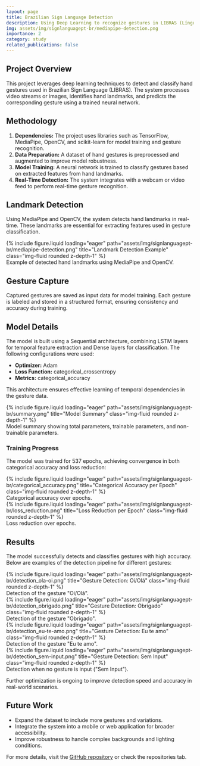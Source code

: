 ```yaml
---
layout: page
title: Brazilian Sign Language Detection
description: Using Deep Learning to recognize gestures in LIBRAS (Língua Brasileira de Sinais).
img: assets/img/signlanguagept-br/mediapipe-detection.png
importance: 2
category: study
related_publications: false
---
```


<section id="overview">
    <h2>Project Overview</h2>
    <p>This project leverages deep learning techniques to detect and classify hand gestures used in Brazilian Sign Language (LIBRAS). The system processes video streams or images, identifies hand landmarks, and predicts the corresponding gesture using a trained neural network.</p>
</section>

<section id="methodology">
    <h2>Methodology</h2>
    <ol>
        <li><strong>Dependencies:</strong> The project uses libraries such as TensorFlow, MediaPipe, OpenCV, and scikit-learn for model training and gesture recognition.</li>
        <li><strong>Data Preparation:</strong> A dataset of hand gestures is preprocessed and augmented to improve model robustness.</li>
        <li><strong>Model Training:</strong> A neural network is trained to classify gestures based on extracted features from hand landmarks.</li>
        <li><strong>Real-Time Detection:</strong> The system integrates with a webcam or video feed to perform real-time gesture recognition.</li>
    </ol>
</section>

<section id="landmark-detection">
    <h2>Landmark Detection</h2>
    <p>Using MediaPipe and OpenCV, the system detects hand landmarks in real-time. These landmarks are essential for extracting features used in gesture classification.</p>
    <div class="row">
        <div class="col-sm mt-3 mt-md-0">
        {% include figure.liquid loading="eager" path="assets/img/signlanguagept-br/mediapipe-detection.png" title="Landmark Detection Example" class="img-fluid rounded z-depth-1" %}
        </div>
    </div>
    <div class="caption">Example of detected hand landmarks using MediaPipe and OpenCV.</div>
</section>

<section id="gesture-capture">
    <h2>Gesture Capture</h2>
    <p>Captured gestures are saved as input data for model training. Each gesture is labeled and stored in a structured format, ensuring consistency and accuracy during training.</p>
</section>

<section id="model-details">
    <h2>Model Details</h2>
    <p>The model is built using a Sequential architecture, combining LSTM layers for temporal feature extraction and Dense layers for classification. The following configurations were used:</p>
    <ul>
        <li><strong>Optimizer:</strong> Adam</li>
        <li><strong>Loss Function:</strong> categorical_crossentropy</li>
        <li><strong>Metrics:</strong> categorical_accuracy</li>
    </ul>
    <p>This architecture ensures effective learning of temporal dependencies in the gesture data.</p>
    <div class="row">
        <div class="col-sm mt-6 mt-md-0">
        {% include figure.liquid loading="eager" path="assets/img/signlanguagept-br/summary.png" title="Model Summary" class="img-fluid rounded z-depth-1" %}
        </div>
    </div>
    <div class="caption">Model summary showing total parameters, trainable parameters, and non-trainable parameters.</div>
    <h3>Training Progress</h3>
    <p>The model was trained for 537 epochs, achieving convergence in both categorical accuracy and loss reduction:</p>
    <div class="row">
        <div class="col-sm mt-3 mt-md-0">
        {% include figure.liquid loading="eager" path="assets/img/signlanguagept-br/categorical_accuracy.png" title="Categorical Accuracy per Epoch" class="img-fluid rounded z-depth-1" %}
        <div class="caption">Categorical accuracy over epochs.</div>
        </div>
        <div class="col-sm mt-3 mt-md-0">
        {% include figure.liquid loading="eager" path="assets/img/signlanguagept-br/loss_reduction.png" title="Loss Reduction per Epoch" class="img-fluid rounded z-depth-1" %}
        <div class="caption">Loss reduction over epochs.</div>
        </div>        
    </div>
</section>

<section id="results">
    <h2>Results</h2>
    <p>The model successfully detects and classifies gestures with high accuracy. Below are examples of the detection pipeline for different gestures:</p>
    <div class="row">
        <div class="col-sm-3 mt mt-md-0">
        {% include figure.liquid loading="eager" path="assets/img/signlanguagept-br/detection_ola-oi.png" title="Gesture Detection: Oi/Olá" class="img-fluid rounded z-depth-1" %}
            <div class="caption">Detection of the gesture "Oi/Olá".</div>
        </div>
        <div class="col-sm-3 mt mt-md-0">
            {% include figure.liquid loading="eager" path="assets/img/signlanguagept-br/detection_obrigado.png" title="Gesture Detection: Obrigado" class="img-fluid rounded z-depth-1" %}
            <div class="caption">Detection of the gesture "Obrigado".</div>
        </div>
        <div class="col-sm-3 mt mt-md-0">
            {% include figure.liquid loading="eager" path="assets/img/signlanguagept-br/detection_eu-te-amo.png" title="Gesture Detection: Eu te amo" class="img-fluid rounded z-depth-1" %}
            <div class="caption">Detection of the gesture "Eu te amo".</div>
        </div>
        <div class="col-sm-3 mt mt-md-0">
            {% include figure.liquid loading="eager" path="assets/img/signlanguagept-br/detection_sem-input.png" title="Gesture Detection: Sem Input" class="img-fluid rounded z-depth-1" %}
            <div class="caption">Detection when no gesture is input ("Sem Input").</div>
        </div>
    </div>
    <p>Further optimization is ongoing to improve detection speed and accuracy in real-world scenarios.</p>
</section>

<section id="future-work">
    <h2>Future Work</h2>
    <ul>
        <li>Expand the dataset to include more gestures and variations.</li>
        <li>Integrate the system into a mobile or web application for broader accessibility.</li>
        <li>Improve robustness to handle complex backgrounds and lighting conditions.</li>
    </ul>
</section>

<footer>
        <p>For more details, visit the <a href="https://github.com/MauricioAguiar/SignLanguagePT-BR">GitHub repository</a> or check the repositories tab.</p>
</footer>
